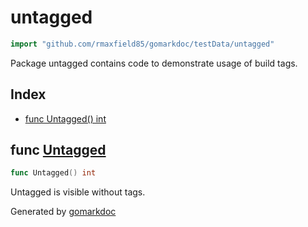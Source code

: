<!-- Code generated by gomarkdoc. DO NOT EDIT -->

# untagged

```go
import "github.com/rmaxfield85/gomarkdoc/testData/untagged"
```

Package untagged contains code to demonstrate usage of build tags\.

## Index

- [func Untagged() int](<#func-untagged>)


## func [Untagged](<https://github.com/rmaxfield85/gomarkdoc/blob/master/testData/untagged/untagged.go#L5>)

```go
func Untagged() int
```

Untagged is visible without tags\.



Generated by [gomarkdoc](<https://github.com/rmaxfield85/gomarkdoc>)
